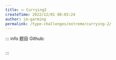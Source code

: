 ```yaml
---
title: ➖ Currying2
createTime: 2022/12/01 08:03:24
author: jm-garming
permalink: /type-challenges/extreme/currying-2/
---
```


::: info 题目
Github: []()

```ts

```

:::
